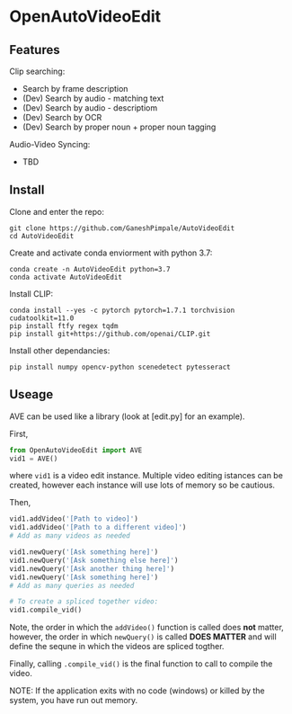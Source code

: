 # OpenAutoVideoEdit 

## Features
Clip searching: 
- Search by frame description
- (Dev) Search by audio - matching text
- (Dev) Search by audio - descriptiom
- (Dev) Search by OCR
- (Dev) Search by proper noun + proper noun tagging

Audio-Video Syncing:
- TBD

## Install
Clone and enter the repo:
```
git clone https://github.com/GaneshPimpale/AutoVideoEdit
cd AutoVideoEdit
```

Create and activate conda enviorment with python 3.7:
```
conda create -n AutoVideoEdit python=3.7
conda activate AutoVideoEdit
```

Install CLIP:
```
conda install --yes -c pytorch pytorch=1.7.1 torchvision cudatoolkit=11.0
pip install ftfy regex tqdm
pip install git+https://github.com/openai/CLIP.git
```

Install other dependancies:
```
pip install numpy opencv-python scenedetect pytesseract
```

## Useage
AVE can be used like a library (look at [edit.py] for an example).

First,
``` python
from OpenAutoVideoEdit import AVE
vid1 = AVE()
```

where ```vid1``` is a video edit instance. Multiple video editing istances can be created, however each instance will use lots of memory so be cautious.

Then,
```python
vid1.addVideo('[Path to video]')
vid1.addVideo('[Path to a different video]')
# Add as many videos as needed

vid1.newQuery('[Ask something here]')
vid1.newQuery('[Ask something else here]')
vid1.newQuery('[Ask another thing here]')
vid1.newQuery('[Ask something here]')
# Add as many queries as needed

# To create a spliced together video:
vid1.compile_vid()
```

Note, the order in which the ```addVideo()``` function is called does **not** matter, however, the order in which ```newQuery()``` is called **DOES MATTER** and will define the sequne in which the videos are spliced togther.

Finally, calling ```.compile_vid()``` is the final function to call to compile the video.

NOTE: If the application exits with no code (windows) or killed by the system, you have run out memory. 
